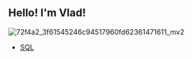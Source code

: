 Hello! I'm Vlad!
--------------------
![72f4a2_3f61545246c94517960fd62361471611_mv2](https://user-images.githubusercontent.com/101735229/174901560-44999e1b-c46d-47c2-a02b-7f6a44ec75c4.gif)


* [SQL](https://github.com/SolovyevVlad/HomeWork_SQL)
